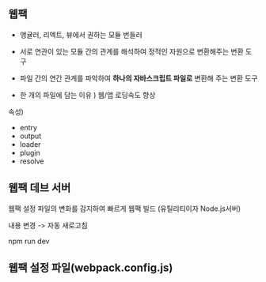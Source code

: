 ## 웹팩

* 앵귤러, 리엑트, 뷰에서 권하는 모듈 번들러

* 서로 연관이 있는 모듈 간의 관계를 해석하여 정적인 자원으로 변환해주는 변환 도구

* 파일 간의 연간 관계를 파악하여 __하나의 자바스크립트 파일로__ 변환해 주는 변환 도구

* 한 개의 파일에 담는 이유 ) 웹/앱 로딩속도 향상

속성)

* entry
* output
* loader
* plugin
* resolve



## 웹팩 데브 서버

웹팩 설정 파일의 변화를 감지하여 빠르게 웹팩 빌드 (유틸리티이자 Node.js서버)

내용 변경 -> 자동 새로고침

npm run dev

## 웹팩 설정 파일(webpack.config.js)
